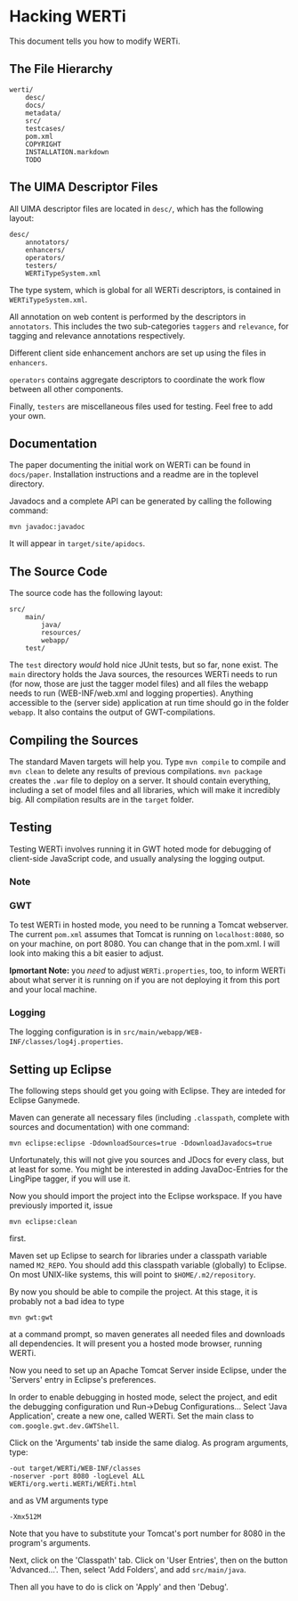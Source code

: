 # Hacking WERTi

This document tells you how to modify WERTi.

## The File Hierarchy

	werti/
		desc/
		docs/
		metadata/
		src/
		testcases/
		pom.xml
		COPYRIGHT
		INSTALLATION.markdown
		TODO

## The UIMA Descriptor Files

All UIMA descriptor files are located in `desc/`, which has the following
layout:

	desc/
		annotators/
		enhancers/
		operators/
		testers/
		WERTiTypeSystem.xml

The type system, which is global for all WERTi descriptors, is contained in
`WERTiTypeSystem.xml`.

All annotation on web content is performed by the descriptors in `annotators`.
This includes the two sub-categories `taggers` and `relevance`, for tagging and
relevance annotations respectively.

Different client side enhancement anchors are set up using the files in
`enhancers`.

`operators` contains aggregate descriptors to coordinate the work flow between
all other components.

Finally, `testers` are miscellaneous files used for testing. Feel free to add
your own.

## Documentation

The paper documenting the initial work on WERTi can be found in `docs/paper`.
Installation instructions and a readme are in the toplevel directory.

Javadocs and a complete API can be generated by calling the following command:

	mvn javadoc:javadoc

It will appear in `target/site/apidocs`.

## The Source Code

The source code has the following layout:

	src/
		main/
			java/
			resources/
			webapp/
		test/

The `test` directory *would* hold nice JUnit tests, but so far, none exist.
The `main` directory holds the Java sources, the resources WERTi needs to run
(for now, those are just the tagger model files) and all files the webapp needs
to run (WEB-INF/web.xml and logging properties). Anything accessible to the
(server side) application at run time should go in the folder `webapp`. It also
contains the output of GWT-compilations.

## Compiling the Sources

The standard Maven targets will help you. Type `mvn compile` to compile and
`mvn clean` to delete any results of previous compilations. `mvn package`
creates the `.war` file to deploy on a server. It should contain everything,
including a set of model files and all libraries, which will make it incredibly
big. All compilation results are in the `target` folder.

## Testing

Testing WERTi involves running it in GWT hoted mode for debugging of client-side
JavaScript code, and usually analysing the logging output.

### Note


### GWT
To test WERTi in hosted mode, you need to be running a Tomcat webserver. The
current `pom.xml` assumes that Tomcat is running on `localhost:8080`, so on
your machine, on port 8080. You can change that in the pom.xml. I will look
into making this a bit easier to adjust.

**Ipmortant Note:** you *need* to adjust `WERTi.properties`, too, to inform
WERTi about what server it is running on if you are not deploying it from this
port and your local machine.

### Logging

The logging configuration is in
`src/main/webapp/WEB-INF/classes/log4j.properties`.

## Setting up Eclipse

The following steps should get you going with Eclipse. They are inteded for
Eclipse Ganymede.

Maven can generate all necessary files (including `.classpath`, complete with
sources and documentation) with one command:

	mvn eclipse:eclipse -DdownloadSources=true -DdownloadJavadocs=true

Unfortunately, this will not give you sources and JDocs for every class, but at
least for some. You might be interested in adding JavaDoc-Entries for the
LingPipe tagger, if you will use it.

Now you should import the project into the Eclipse workspace. If you have
previously imported it, issue

	mvn eclipse:clean

first.

Maven set up Eclipse to search for libraries under a classpath variable named
`M2_REPO`. You should add this classpath variable (globally) to Eclipse. On
most UNIX-like systems, this will point to `$HOME/.m2/repository`.

By now you should be able to compile the project. At this stage, it is probably
not a bad idea to type

	mvn gwt:gwt

at a command prompt, so maven generates all needed files and downloads all
dependencies. It will present you a hosted mode browser, running WERTi.

Now you need to set up an Apache Tomcat Server inside Eclipse, under the
'Servers' entry in Eclipse's preferences.

In order to enable debugging in hosted mode, select the project, and edit the
debugging configuration und Run->Debug Configurations… Select 'Java
Application', create a new one, called WERTi. Set the main class to
`com.google.gwt.dev.GWTShell`.

Click on the 'Arguments' tab inside the same dialog. As program arguments, type:

	-out target/WERTi/WEB-INF/classes
	-noserver -port 8080 -logLevel ALL
	WERTi/org.werti.WERTi/WERTi.html

and as VM arguments type

	-Xmx512M

Note that you have to substitute your Tomcat's port number for 8080 in the
program's arguments.

Next, click on the 'Classpath' tab. Click on 'User Entries', then on the button
'Advanced…'.  Then, select 'Add Folders', and add `src/main/java`.

Then all you have to do is click on 'Apply' and then 'Debug'.
